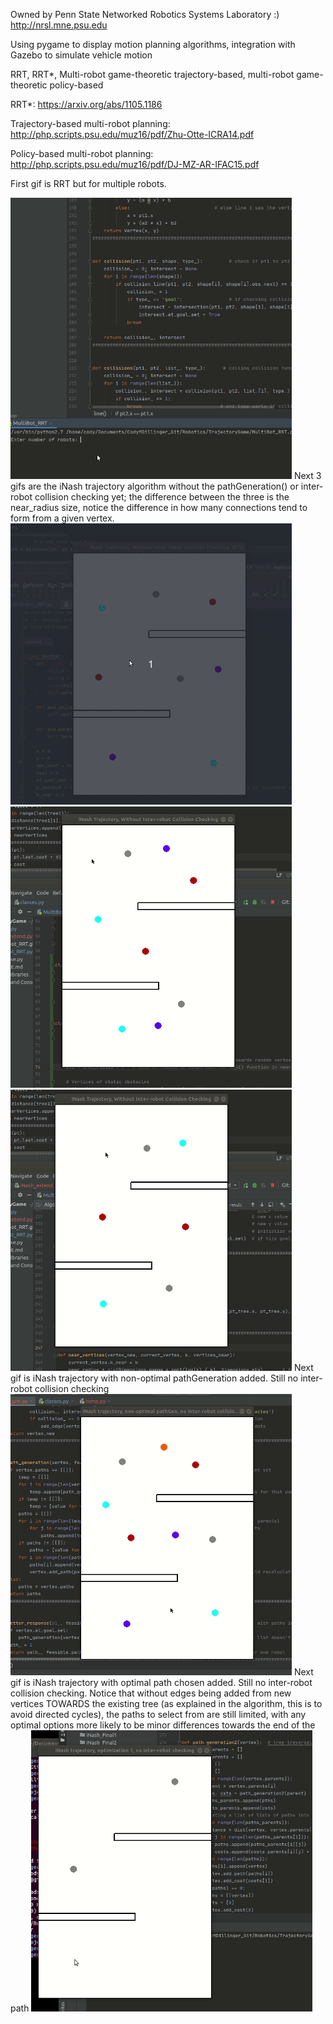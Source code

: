 Owned by Penn State Networked Robotics Systems Laboratory :)   http://nrsl.mne.psu.edu

Using pygame to display motion planning algorithms, integration with Gazebo to simulate vehicle motion

RRT, RRT*, Multi-robot game-theoretic trajectory-based, multi-robot game-theoretic policy-based

RRT*:  https://arxiv.org/abs/1105.1186

Trajectory-based multi-robot planning:  http://php.scripts.psu.edu/muz16/pdf/Zhu-Otte-ICRA14.pdf

Policy-based multi-robot planning:  http://php.scripts.psu.edu/muz16/pdf/DJ-MZ-AR-IFAC15.pdf

First gif is RRT but for multiple robots.

<img src="https://github.com/CodyMDillinger/Robotics/blob/master/gifs/Multi_Bot_RRT.gif" width="450" height="450"/>
Next 3 gifs are the iNash trajectory algorithm without the pathGeneration() or inter-robot collision checking yet; the difference between the three is the near_radius size, notice the difference in how many connections tend to form from a given vertex.
<img src="https://github.com/CodyMDillinger/Robotics/blob/master/gifs/iNash_extend_equal_eta.gif" width="450" height="450"/> <img src="https://github.com/CodyMDillinger/Robotics/blob/master/gifs/iNash_extend_largerish_eta.gif" width="450" height="450"/> <img src="https://github.com/CodyMDillinger/Robotics/blob/master/gifs/iNash_extend_larger_eta.gif" width="450" height="450"/>
Next gif is iNash trajectory with non-optimal pathGeneration added. Still no inter-robot collision checking
<img src="https://github.com/CodyMDillinger/Robotics/blob/master/gifs/iNash_with_pathGen.gif" width="450" height="450"/>
Next gif is iNash trajectory with optimal path chosen added. Still no inter-robot collision checking. Notice that without edges being added from new vertices TOWARDS the existing tree (as explained in the algorithm, this is to avoid directed cycles), the paths to select from are still limited, with any optimal options more likely to be minor differences towards the end of the path
<img src="https://github.com/CodyMDillinger/Robotics/blob/master/gifs/iNash_Optimize1_noTree.gif" width="450" height="450"/>
